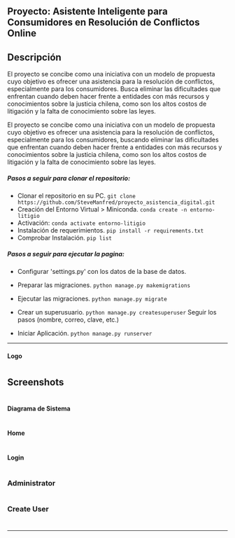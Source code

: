 ## Proyecto: Asistente Inteligente para Consumidores en Resolución de Conflictos Online

## Descripción 
El proyecto se concibe como una iniciativa con un modelo de propuesta cuyo objetivo es ofrecer una asistencia para la resolución de conflictos, especialmente para los consumidores. Busca eliminar las dificultades que enfrentan cuando deben hacer frente a entidades con más recursos y conocimientos sobre la justicia chilena, como son los altos costos de litigación y la falta de conocimiento sobre las leyes.

El proyecto se concibe como una iniciativa con un modelo de propuesta cuyo objetivo es ofrecer una asistencia para la resolución de conflictos, especialmente para los consumidores, buscando eliminar las dificultades que enfrentan cuando deben hacer frente a entidades con más recursos y conocimientos sobre la justicia chilena, como son los altos costos de litigación y la falta de conocimiento sobre las leyes.

##### Pasos a seguir para clonar el repositorio:
- Clonar el repositorio en su PC.
`git clone https://github.com/SteveManfred/proyecto_asistencia_digital.git`
- Creación del Entorno Virtual > Miniconda.
`conda create -n entorno-litigio`  
- Activación:
`conda activate entorno-litigio`  
- Instalación de requerimientos.
`pip install -r requirements.txt`  
- Comprobar Instalación.
`pip list`  

##### Pasos a seguir para ejecutar la pagina:
- Configurar 'settings.py' con los datos de la base de datos. 

- Preparar las migraciones.
`python manage.py makemigrations`  

- Ejecutar las migraciones.
`python manage.py migrate`  

- Crear un superusuario.
`python manage.py createsuperuser`
Seguir los pasos (nombre, correo, clave, etc.)

- Iniciar Aplicación.
`python manage.py runserver`

------------
#### Logo
#
## Screenshots
#
#### Diagrama de Sistema
#
#### Home
# 
#### Login
#
### Administrator
# 
### Create User
# 
------------


